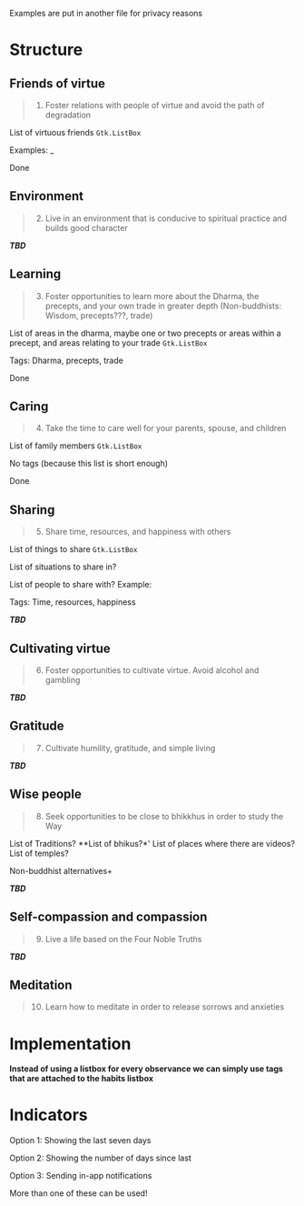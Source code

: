 
Examples are put in another file for privacy reasons

# Structure

## Friends of virtue
> 1. Foster relations with people of virtue and avoid the path of degradation

List of virtuous friends `Gtk.ListBox`

Examples: _

Done

## Environment
> 2. Live in an environment that is conducive to spiritual practice and builds good character

***TBD***

## Learning
> 3. Foster opportunities to learn more about the Dharma, the precepts, and your own trade in greater depth
> (Non-buddhists: Wisdom, precepts???, trade)

List of areas in the dharma, maybe one or two precepts or areas within a precept, and areas relating to your trade `Gtk.ListBox`

Tags: Dharma, precepts, trade

Done

## Caring
> 4. Take the time to care well for your parents, spouse, and children

List of family members `Gtk.ListBox`

No tags (because this list is short enough)

Done

## Sharing

> 5. Share time, resources, and happiness with others

List of things to share `Gtk.ListBox`

List of situations to share in?

List of people to share with?
Example: 

Tags: Time, resources, happiness

***TBD***

## Cultivating virtue

> 6. Foster opportunities to cultivate virtue. Avoid alcohol and gambling

***TBD***

## Gratitude

> 7. Cultivate humility, gratitude, and simple living

***TBD***

## Wise people

> 8. Seek opportunities to be close to bhikkhus in order to study the Way

List of Traditions?
**List of bhikus?*'
List of places where there are videos?
List of temples?

Non-buddhist alternatives+

***TBD***

## Self-compassion and compassion

> 9. Live a life based on the Four Noble Truths

***TBD***

## Meditation

> 10. Learn how to meditate in order to release sorrows and anxieties


# Implementation

**Instead of using a listbox for every observance we can simply use tags that are attached to the habits listbox**

# Indicators

Option 1: Showing the last seven days

Option 2: Showing the number of days since last

Option 3: Sending in-app notifications

More than one of these can be used!


